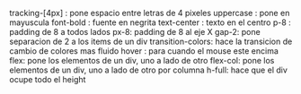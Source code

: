 tracking-[4px] : pone espacio entre letras de 4 pixeles
uppercase : pone en mayuscula
font-bold : fuente en negrita
text-center : texto en el centro
p-8 : padding de 8 a todos lados
px-8: padding de 8 al eje X
gap-2: pone separacion de 2 a los items de un div
transition-colors: hace la transicion de cambio de colores mas fluido
hover : para cuando el mouse este encima
flex: pone los elementos de un div, uno a lado de otro
flex-col: pone los elementos de un div, uno a lado de otro por columna
h-full: hace que el div ocupe todo el height

